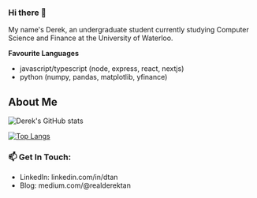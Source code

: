 ### Hi there 👋

My name's Derek, an undergraduate student currently studying Computer Science and Finance at the University of Waterloo.

**Favourite Languages**
- javascript/typescript (node, express, react, nextjs)
- python (numpy, pandas, matplotlib, yfinance)

## About Me

![Derek's GitHub stats](https://github-readme-stats.vercel.app/api?username=realDerekTan&count_private=true&show_icons=true&border_radius=15)

[![Top Langs](https://github-readme-stats.vercel.app/api/top-langs/?username=realDerekTan&layout=compact&count_private=true&border_radius=15)](https://github.com/realDerekTan/github-readme-stats) 

### 📫 Get In Touch: 
<!-- Email and Personal Website -->
- LinkedIn: linkedin.com/in/dtan
- Blog: medium.com/@realderektan
